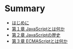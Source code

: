 # Summary

* [はじめに](README.md)
* [第１章 JavaScriptとは何か](assets/what_is_js.md)
* [第２章 JavaScriptの歴史](assets/history.md)
* [第３章 ECMAScriptとは何か](assets/what_is_es.md)
